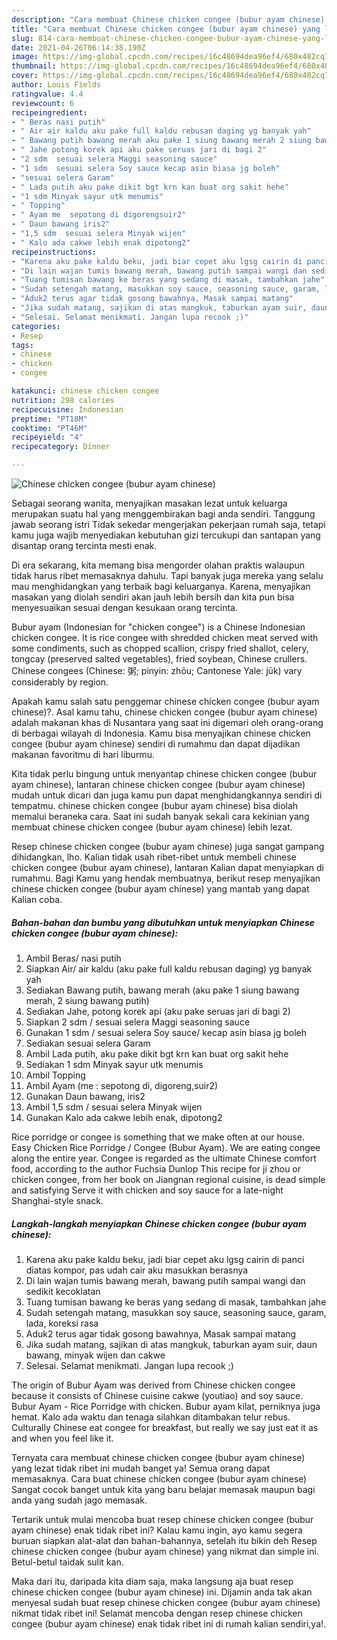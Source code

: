 ```yaml
---
description: "Cara membuat Chinese chicken congee (bubur ayam chinese) yang lezat Untuk Jualan"
title: "Cara membuat Chinese chicken congee (bubur ayam chinese) yang lezat Untuk Jualan"
slug: 814-cara-membuat-chinese-chicken-congee-bubur-ayam-chinese-yang-lezat-untuk-jualan
date: 2021-04-26T06:14:38.190Z
image: https://img-global.cpcdn.com/recipes/16c48694dea96ef4/680x482cq70/chinese-chicken-congee-bubur-ayam-chinese-foto-resep-utama.jpg
thumbnail: https://img-global.cpcdn.com/recipes/16c48694dea96ef4/680x482cq70/chinese-chicken-congee-bubur-ayam-chinese-foto-resep-utama.jpg
cover: https://img-global.cpcdn.com/recipes/16c48694dea96ef4/680x482cq70/chinese-chicken-congee-bubur-ayam-chinese-foto-resep-utama.jpg
author: Louis Fields
ratingvalue: 4.4
reviewcount: 6
recipeingredient:
- " Beras nasi putih"
- " Air air kaldu aku pake full kaldu rebusan daging yg banyak yah"
- " Bawang putih bawang merah aku pake 1 siung bawang merah 2 siung bawang putih"
- " Jahe potong korek api aku pake seruas jari di bagi 2"
- "2 sdm  sesuai selera Maggi seasoning sauce"
- "1 sdm  sesuai selera Soy sauce kecap asin biasa jg boleh"
- "sesuai selera Garam"
- " Lada putih aku pake dikit bgt krn kan buat org sakit hehe"
- "1 sdm Minyak sayur utk menumis"
- " Topping"
- " Ayam me  sepotong di digorengsuir2"
- " Daun bawang iris2"
- "1,5 sdm  sesuai selera Minyak wijen"
- " Kalo ada cakwe lebih enak dipotong2"
recipeinstructions:
- "Karena aku pake kaldu beku, jadi biar cepet aku lgsg cairin di panci diatas kompor, pas udah cair aku masukkan berasnya"
- "Di lain wajan tumis bawang merah, bawang putih sampai wangi dan sedikit kecoklatan"
- "Tuang tumisan bawang ke beras yang sedang di masak, tambahkan jahe"
- "Sudah setengah matang, masukkan soy sauce, seasoning sauce, garam, lada, koreksi rasa"
- "Aduk2 terus agar tidak gosong bawahnya, Masak sampai matang"
- "Jika sudah matang, sajikan di atas mangkuk, taburkan ayam suir, daun bawang, minyak wijen dan cakwe"
- "Selesai. Selamat menikmati. Jangan lupa recook ;)"
categories:
- Resep
tags:
- chinese
- chicken
- congee

katakunci: chinese chicken congee 
nutrition: 298 calories
recipecuisine: Indonesian
preptime: "PT18M"
cooktime: "PT46M"
recipeyield: "4"
recipecategory: Dinner

---
```



![Chinese chicken congee (bubur ayam chinese)](https://img-global.cpcdn.com/recipes/16c48694dea96ef4/680x482cq70/chinese-chicken-congee-bubur-ayam-chinese-foto-resep-utama.jpg)

Sebagai seorang wanita, menyajikan masakan lezat untuk keluarga merupakan suatu hal yang menggembirakan bagi anda sendiri. Tanggung jawab seorang istri Tidak sekedar mengerjakan pekerjaan rumah saja, tetapi kamu juga wajib menyediakan kebutuhan gizi tercukupi dan santapan yang disantap orang tercinta mesti enak.

Di era  sekarang, kita memang bisa mengorder olahan praktis walaupun tidak harus ribet memasaknya dahulu. Tapi banyak juga mereka yang selalu mau menghidangkan yang terbaik bagi keluarganya. Karena, menyajikan masakan yang diolah sendiri akan jauh lebih bersih dan kita pun bisa menyesuaikan sesuai dengan kesukaan orang tercinta. 

Bubur ayam (Indonesian for &#34;chicken congee&#34;) is a Chinese Indonesian chicken congee. It is rice congee with shredded chicken meat served with some condiments, such as chopped scallion, crispy fried shallot, celery, tongcay (preserved salted vegetables), fried soybean, Chinese crullers. Chinese congees (Chinese: 粥; pinyin: zhōu; Cantonese Yale: jūk) vary considerably by region.

Apakah kamu salah satu penggemar chinese chicken congee (bubur ayam chinese)?. Asal kamu tahu, chinese chicken congee (bubur ayam chinese) adalah makanan khas di Nusantara yang saat ini digemari oleh orang-orang di berbagai wilayah di Indonesia. Kamu bisa menyajikan chinese chicken congee (bubur ayam chinese) sendiri di rumahmu dan dapat dijadikan makanan favoritmu di hari liburmu.

Kita tidak perlu bingung untuk menyantap chinese chicken congee (bubur ayam chinese), lantaran chinese chicken congee (bubur ayam chinese) mudah untuk dicari dan juga kamu pun dapat menghidangkannya sendiri di tempatmu. chinese chicken congee (bubur ayam chinese) bisa diolah memalui beraneka cara. Saat ini sudah banyak sekali cara kekinian yang membuat chinese chicken congee (bubur ayam chinese) lebih lezat.

Resep chinese chicken congee (bubur ayam chinese) juga sangat gampang dihidangkan, lho. Kalian tidak usah ribet-ribet untuk membeli chinese chicken congee (bubur ayam chinese), lantaran Kalian dapat menyiapkan di rumahmu. Bagi Kamu yang hendak membuatnya, berikut resep menyajikan chinese chicken congee (bubur ayam chinese) yang mantab yang dapat Kalian coba.

<!--inarticleads1-->

##### Bahan-bahan dan bumbu yang dibutuhkan untuk menyiapkan Chinese chicken congee (bubur ayam chinese):

1. Ambil  Beras/ nasi putih
1. Siapkan  Air/ air kaldu (aku pake full kaldu rebusan daging) yg banyak yah
1. Sediakan  Bawang putih, bawang merah (aku pake 1 siung bawang merah, 2 siung bawang putih)
1. Sediakan  Jahe, potong korek api (aku pake seruas jari di bagi 2)
1. Siapkan 2 sdm / sesuai selera Maggi seasoning sauce
1. Gunakan 1 sdm / sesuai selera Soy sauce/ kecap asin biasa jg boleh
1. Sediakan sesuai selera Garam
1. Ambil  Lada putih, aku pake dikit bgt krn kan buat org sakit hehe
1. Sediakan 1 sdm Minyak sayur utk menumis
1. Ambil  Topping
1. Ambil  Ayam (me : sepotong di, digoreng,suir2)
1. Gunakan  Daun bawang, iris2
1. Ambil 1,5 sdm / sesuai selera Minyak wijen
1. Gunakan  Kalo ada cakwe lebih enak, dipotong2


Rice porridge or congee is something that we make often at our house. Easy Chicken Rice Porridge / Congee (Bubur Ayam). We are eating congee along the entire year. Congee is regarded as the ultimate Chinese comfort food, according to the author Fuchsia Dunlop This recipe for ji zhou or chicken congee, from her book on Jiangnan regional cuisine, is dead simple and satisfying Serve it with chicken and soy sauce for a late-night Shanghai-style snack. 

<!--inarticleads2-->

##### Langkah-langkah menyiapkan Chinese chicken congee (bubur ayam chinese):

1. Karena aku pake kaldu beku, jadi biar cepet aku lgsg cairin di panci diatas kompor, pas udah cair aku masukkan berasnya
1. Di lain wajan tumis bawang merah, bawang putih sampai wangi dan sedikit kecoklatan
1. Tuang tumisan bawang ke beras yang sedang di masak, tambahkan jahe
1. Sudah setengah matang, masukkan soy sauce, seasoning sauce, garam, lada, koreksi rasa
1. Aduk2 terus agar tidak gosong bawahnya, Masak sampai matang
1. Jika sudah matang, sajikan di atas mangkuk, taburkan ayam suir, daun bawang, minyak wijen dan cakwe
1. Selesai. Selamat menikmati. Jangan lupa recook ;)


The origin of Bubur Ayam was derived from Chinese chicken congee because it consists of Chinese cuisine cakwe (youtiao) and soy sauce. Bubur Ayam - Rice Porridge with chicken. Bubur ayam kilat, perniknya juga hemat. Kalo ada waktu dan tenaga silahkan ditambakan telur rebus. Culturally Chinese eat congee for breakfast, but really we say just eat it as and when you feel like it. 

Ternyata cara membuat chinese chicken congee (bubur ayam chinese) yang lezat tidak ribet ini mudah banget ya! Semua orang dapat memasaknya. Cara buat chinese chicken congee (bubur ayam chinese) Sangat cocok banget untuk kita yang baru belajar memasak maupun bagi anda yang sudah jago memasak.

Tertarik untuk mulai mencoba buat resep chinese chicken congee (bubur ayam chinese) enak tidak ribet ini? Kalau kamu ingin, ayo kamu segera buruan siapkan alat-alat dan bahan-bahannya, setelah itu bikin deh Resep chinese chicken congee (bubur ayam chinese) yang nikmat dan simple ini. Betul-betul taidak sulit kan. 

Maka dari itu, daripada kita diam saja, maka langsung aja buat resep chinese chicken congee (bubur ayam chinese) ini. Dijamin anda tak akan menyesal sudah buat resep chinese chicken congee (bubur ayam chinese) nikmat tidak ribet ini! Selamat mencoba dengan resep chinese chicken congee (bubur ayam chinese) enak tidak ribet ini di rumah kalian sendiri,ya!.

